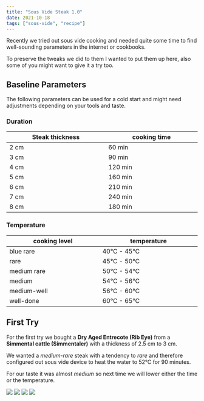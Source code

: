 ```yaml
---
title: "Sous Vide Steak 1.0"
date: 2021-10-18
tags: ["sous-vide", "recipe"]
---
```


Recently we tried out sous vide cooking and needed quite some time to find well-sounding parameters in the internet or cookbooks.

To preserve the tweaks we did to them I wanted to put them up here, also some of you might want to give it a try too.

## Baseline Parameters

The following parameters can be used for a cold start and might need adjustments depending on your tools and taste.

### Duration

| Steak thickness <img width=400/>| cooking time <img width=400/>|
|----------------|--------------|
| 2 cm | 60 min |
| 3 cm | 90 min |
| 4 cm | 120 min |
| 5 cm | 160 min |
| 6 cm | 210 min |
| 7 cm | 240 min |
| 8 cm | 180 min |

### Temperature

| cooking level <img width=400/>| temperature <img width=400/>|
|----------------|--------------|
| blue rare | 40°C - 45°C |
| rare | 45°C - 50°C |
| medium rare | 50°C - 54°C |
| medium | 54°C - 56°C |
| medium-well | 56°C - 60°C |
| well-done | 60°C - 65°C |

## First Try

For the first try we bought a **Dry Aged Entrecote (Rib Eye)** from a **Simmental cattle (Simmentaler)** with a thickness of 2.5 cm to 3 cm.

We wanted a *medium-rare* steak with a tendency to *rare* and therefore configured out sous vide device to heat the water to 52°C for 90 minutes.

For our taste it was almost *medium* so next time we will lower either the time or the temperature.


![](img/sous-vide/1.jpg)
![](img/sous-vide/2.jpg)
![](img/sous-vide/3.jpg)
![](img/sous-vide/4.jpg)